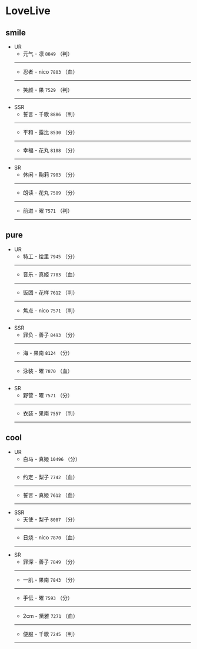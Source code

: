 # LoveLive
## smile
* UR
    * 元气 - 凛 `8849` （判）
    ---
    * 忍者 - nico `7803` （血）
    ---
    * 笑颜 - 果 `7529` （判）
    ---
* SSR
    * 誓言 - 千歌 `8886` （判） 
    ---
    * 平和 - 露比 `8530` （分） 
    ---
    * 幸福 - 花丸 `8108` （分）
    ---
* SR
    * 休闲 - 鞠莉 `7903` （分）
    ---
    * 朗读 - 花丸 `7589` （分） 
    ---
    * 前进 - 曜 `7571` （判）
    ---
## pure
* UR
    * 特工 - 绘里 `7945` （分）
    ---
    * 音乐 - 真姬 `7703` （血）
    ---
    * 饭团 - 花样 `7612` （判）
    ---
    * 焦点 - nico `7571` （判）
    ---
* SSR
    * 罪负 - 善子 `8493` （分）
    ---
    * 海 - 果南 `8124` （分）
    ---
    * 泳装 - 曜 `7870` （血）
    ---
* SR
    * 野营 - 曜 `7571` （分）
    ---
    * 衣装 - 果南 `7557` （判）
    ---
## cool
* UR
    * 白马 - 真姬 `10496` （分）
    ---
    * 约定 - 梨子 `7742` （血）
    ---
    * 誓言 - 真姬 `7612` （血）
    ---
* SSR
    * 天使 - 梨子 `8087` （分）
    ---
    * 日烧 - nico `7870` （血）
    ---
* SR
    * 罪深 - 善子 `7849` （分）
    ---
    * 一肌 - 果南 `7843` （分）
    ---
    * 手伝 - 曜 `7593` （分）
    ---
    * 2cm - 黛雅 `7271` （血）
    ---
    * 便服 - 千歌 `7245` （判）
    ---